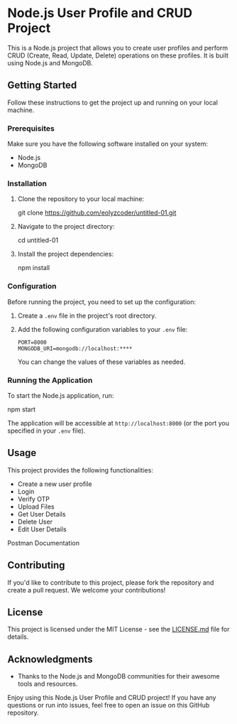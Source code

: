 # Node.js User Profile and CRUD Project

This is a Node.js project that allows you to create user profiles and perform CRUD (Create, Read, Update, Delete) operations on these profiles. It is built using Node.js and MongoDB.

## Getting Started

Follow these instructions to get the project up and running on your local machine.

### Prerequisites

Make sure you have the following software installed on your system:

- Node.js
- MongoDB

### Installation

1. Clone the repository to your local machine:

   git clone https://github.com/eolyzcoder/untitled-01.git

2. Navigate to the project directory:

   cd untitled-01

3. Install the project dependencies:

   npm install

### Configuration

Before running the project, you need to set up the configuration:

1. Create a `.env` file in the project's root directory.
2. Add the following configuration variables to your `.env` file:

   ```
   PORT=8000
   MONGODB_URI=mongodb://localhost:****
   ```

   You can change the values of these variables as needed.

### Running the Application

To start the Node.js application, run:

npm start

The application will be accessible at `http://localhost:8000` (or the port you specified in your `.env` file).

## Usage

This project provides the following functionalities:

- Create a new user profile
- Login
- Verify OTP
- Upload Files
- Get User Details
- Delete User
- Edit User Details

Postman Documentation

## Contributing

If you'd like to contribute to this project, please fork the repository and create a pull request. We welcome your contributions!

## License

This project is licensed under the MIT License - see the [LICENSE.md](LICENSE.md) file for details.

## Acknowledgments

- Thanks to the Node.js and MongoDB communities for their awesome tools and resources.

Enjoy using this Node.js User Profile and CRUD project! If you have any questions or run into issues, feel free to open an issue on this GitHub repository.
